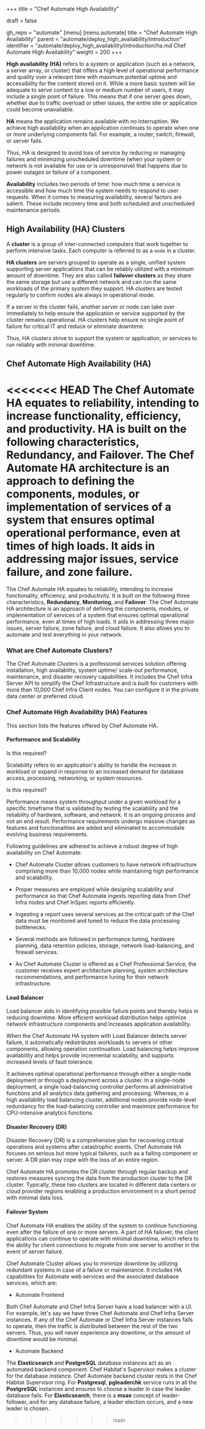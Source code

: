 +++
title = "Chef Automate High Availability"

draft = false

gh_repo = "automate"
[menu]
  [menu.automate]
    title = "Chef Automate High Availability"
    parent = "automate/deploy_high_availability/introduction"
    identifier = "automate/deploy_high_availability/introduction/ha.md Chef Automate High Availability"
    weight = 200
+++

**High availability (HA)** refers to a system or application (such as a network, a server array, or cluster) that offers a high level of operational performance and quality over a relevant time with maximum potential uptime and accessibility for the content stored on it. While a more basic system will be adequate to serve content to a low or medium number of users, it may include a single point of failure. This means that if one server goes down, whether due to traffic overload or other issues, the entire site or application could become unavailable.

**HA** means the application remains available with no interruption. We achieve high availability when an application continues to operate when one or more underlying components fail. For example, a router, switch, firewall, or server fails.

Thus, HA is designed to avoid loss of service by reducing or managing failures and minimizing unscheduled downtime (when your system or network is not available for use or is unresponsive) that happens due to power outages or failure of a component.

**Availability** includes two periods of time: how much time a service is accessible and how much time the system needs to respond to user requests. When it comes to measuring availability, several factors are salient. These include recovery time and both scheduled and unscheduled maintenance periods.

## High Availability (HA) Clusters

A **cluster** is a group of inter-connected computers that work together to perform intensive tasks. Each computer is referred to as a `node` in a cluster.

**HA clusters** are servers grouped to operate as a single, unified system supporting server applications that can be reliably utilized with a minimum amount of downtime. They are also called **failover clusters** as they share the same storage but use a different network and can run the same workloads of the primary system they support. HA clusters are tested regularly to confirm nodes are always in operational mode.

If a server in the cluster fails, another server or node can take over immediately to help ensure the application or service supported by the cluster remains operational. HA clusters help ensure no single point of failure for critical IT and reduce or eliminate downtime.

Thus, HA clusters strive to support the system or application, or services to run reliably with minimal downtime.

## Chef Automate High Availability (HA)

<<<<<<< HEAD
The Chef Automate HA equates to reliability, intending to increase functionality, efficiency, and productivity. HA is built on the following characteristics, **Redundancy**, and **Failover**. The Chef Automate HA architecture is an approach to defining the components, modules, or implementation of services of a system that ensures optimal operational performance, even at times of high loads. It aids in addressing major issues, service failure, and zone failure.
=======
The Chef Automate HA equates to reliability, intending to increase functionality, efficiency, and productivity. It is built on the following three characteristics, **Redundancy**, **Monitoring**, and **Failover**. The Chef Automate HA architecture is an approach of defining the components, modules, or implementation of services of a system that ensures optimal operational performance, even at times of high loads. It aids in addressing three major issues, server failure, zone failure, and cloud failure. It also allows you to automate and test everything in your network.

### What are Chef Automate Clusters?

The Chef Automate Clusters is a professional services solution offering installation, high availability, system uptime/ scale-out performance, maintenance, and disaster recovery capabilities. It includes the Chef Infra Server API to simplify the Chef Infrastructure and is built for customers with more than 10,000 Chef Infra Client nodes. You can configure it in the private data center or preferred cloud.

### Chef Automate High Availability (HA) Features

This section lists the features offered by Chef Automate HA.

#### Performance and Scalability

Is this required?

Scalability refers to an application's ability to handle the increase in workload or expand in response to an increased demand for database access, processing, networking, or system resources.

Is this required?

Performance means system throughput under a given workload for a specific timeframe that is validated by testing the scalability and the reliability of hardware, software, and network. It is an ongoing process and not an end result. Performance requirements undergo massive changes as features and functionalities are added and eliminated to accommodate evolving business requirements.

Following guidelines are adhered to achieve a robust degree of high availability on Chef Automate:

- Chef Automate Cluster allows customers to have network infrastructure comprising more than 10,000 nodes while maintaining high performance and scalability.

- Proper measures are employed while designing scalability and performance so that Chef Automate ingests reporting data from Chef Infra nodes and Chef InSpec reports efficiently.

- Ingesting a report uses several services as the critical path of the Chef data must be monitored and tuned to reduce the data processing bottlenecks.

- Several methods are followed in performance tuning, hardware planning, data retention policies, storage, network load-balancing, and firewall services.

- As Chef Automate Cluster is offered as a Chef Professional Service, the customer receives expert architecture planning, system architecture recommendations, and performance tuning for their network infrastructure.

#### Load Balancer

Load balancer aids in identifying possible failure points and thereby helps in reducing downtime. More efficient workload distribution helps optimize network infrastructure components and increases application availability.

When the Chef Automate HA system with Load Balancer detects server failure, it automatically redistributes workloads to servers or other components, allowing operation continuation. Load balancing helps improve availability and helps provide incremental scalability, and supports increased levels of fault tolerance.

It achieves optimal operational performance through either a single-node deployment or through a deployment across a cluster. In a single-node deployment, a single load-balancing controller performs all administrative functions and all analytics data gathering and processing. Whereas, in a high availability load balancing cluster, additional nodes provide node-level redundancy for the load-balancing controller and maximize performance for CPU-intensive analytics functions.

#### Disaster Recovery (DR)

Disaster Recovery (DR) is a comprehensive plan for recovering critical operations and systems after catastrophic events. Chef Automate HA focuses on serious but more typical failures, such as a failing component or server. A DR plan may cope with the loss of an entire region.

Chef Automate HA promotes the DR cluster through regular backup and restores measures syncing the data from the production cluster to the DR cluster. Typically, these two clusters are located in different data centers or cloud provider regions enabling a production environment in a short period with minimal data loss.

#### Failover System

Chef Automate HA enables the ability of the system to continue functioning even after the failure of one or more servers. A part of HA failover, the client applications can continue to operate with minimal downtime, which refers to the ability for client connections to migrate from one server to another in the event of server failure.

Chef Automate Cluster allows you to minimize downtime by utilizing redundant systems in case of a failure or maintenance. It includes HA capabilities for Automate web services and the associated database services, which are:

- Automate Frontend

Both Chef Automate and Chef Infra Server have a load balancer with a UI. For example, let's say we have three Chef Automate and Chef Infra Server instances. If any of the Chef Automate or Chef Infra Server instances fails to operate, then the traffic is distributed between the rest of the two servers. Thus, you will never experience any downtime, or the amount of downtime would be minimal.

- Automate Backend

The **Elasticsearch** and **PostgreSQL** database instances act as an automated backend component. Chef Habitat's Supervisor makes a cluster for the database instance. Chef Automate backend cluster rests in the Chef Habitat Supervisor ring. For **Postgresql**, **pgleaderchk** service runs in all the **PostgreSQL** instances and ensures to choose a leader in case the leader database fails. For **Elasticsearch**, there is a **msae** concept of leader-follower, and for any database failure, a leader election occurs, and a new leader is chosen.
>>>>>>> main
